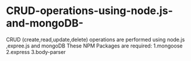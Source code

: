 # CRUD-operations-using-node.js-and-mongoDB-
CRUD (create,read,update,delete) operations are performed using node.js ,expree.js and mongoDB
These NPM Packages are required:
1.mongoose
2.express
3.body-parser

